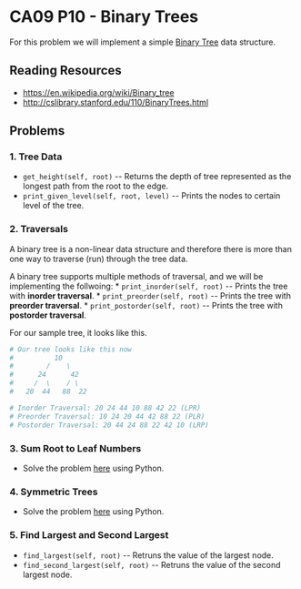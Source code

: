 # CA09 P10 - Binary Trees

For this problem we will implement a simple [Binary Tree](http://cslibrary.stanford.edu/110/BinaryTrees.html) data structure.

## Reading Resources

* https://en.wikipedia.org/wiki/Binary_tree
* http://cslibrary.stanford.edu/110/BinaryTrees.html 


## Problems

### 1. Tree Data

  * `get_height(self, root)` -- Returns the depth of tree represented as the longest path from the root to the edge.
  * `print_given_level(self, root, level)` -- Prints the nodes to certain level of the tree.

### 2. Traversals

A binary tree is a non-linear data structure and therefore there is more than one way to traverse (run) through the tree data.

A binary tree supports multiple methods of traversal, and we will be implementing the follwoing:
    * `print_inorder(self, root)` -- Prints the tree with **inorder traversal**.
    * `print_preorder(self, root)` -- Prints the tree with **preorder traversal**.
    * `print_postorder(self, root)` -- Prints the tree with **postorder traversal**.

For our sample tree, it looks like this.

```python
# Our tree looks like this now
#          10
#        /    \
#      24      42
#     /  \    / \
#   20  44   88  22

# Inorder Traversal: 20 24 44 10 88 42 22 (LPR)
# Preorder Traversal: 10 24 20 44 42 88 22 (PLR)
# Postorder Traversal: 20 44 24 88 22 42 10 (LRP)
```

### 3. Sum Root to Leaf Numbers

* Solve the problem [here](https://leetcode.com/problems/sum-root-to-leaf-numbers/) using Python.

### 4. Symmetric Trees

* Solve the problem [here](https://leetcode.com/problems/symmetric-tree/) using Python.

### 5. Find Largest and Second Largest

  * `find_largest(self, root)` -- Retruns the value of the largest node.
  * `find_second_largest(self, root)` -- Retruns the value of the second largest node.
